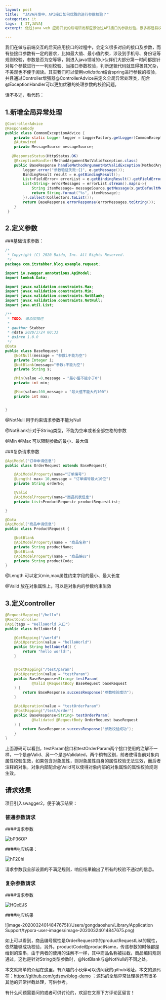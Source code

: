 ```yaml
---
layout: post
title:  "JAVA开发中，API接口如何优雅的进行参数校验？"
categories: it
tags:  [ IT,JAVA]
excerpt: 做过java web 应用开发的后端研发都应该做过API接口的参数校验，很多都是将校验逻辑放到展示层做拦截处理，但是涉及到参数过多的时候，就会显得Controller接口特别臃肿，本篇讲解的就是如何利用进行参数校验拦截。

---
```


我们在做与前端交互的后天应用接口的过程中，会定义很多对应的接口及参数，而有些接口参数有一定的要求，比如最大值、最小值约束，涉及到手机号、身份证等规则校验，参数是否为空等等，刚进入java领域的小伙伴们大部分第一时间都是针对每个参数进行一一判别校验、当接口参数校验，判断逻辑代码就显得极其冗杂，不美观也不便于阅读。其实我们可以使用*validation*结合spring进行参数的校验，并且通过Controller增强器@ControllerAdvice来定义全局异常处理类，配合@ExceptionHandler可以更加优雅的处理参数的校验问题。

话不多述，看代码：

## 1.新增全局异常处理

```java
@ControllerAdvice
@ResponseBody
public class CommonExceptionAdvice {
    private static Logger logger = LoggerFactory.getLogger(CommonExceptionAdvice.class);
    @Autowired
    private MessageSource messageSource;
    
   @ResponseStatus(HttpStatus.OK)
    @ExceptionHandler(MethodArgumentNotValidException.class)
    public BaseResponse handleMethodArgumentNotValidException(MethodArgumentNotValidException e) {
        logger.error("参数验证失败:{}", e.getMessage());
        BindingResult result = e.getBindingResult();
        List<FieldError> errorList = e.getBindingResult().getFieldErrors();
        List<String> errorMessages = errorList.stream().map(x->{
            String itemMessage= messageSource.getMessage(x.getDefaultMessage(), null, x.getDefaultMessage(), LocaleContextHolder.getLocale());
            return String.format("%s", itemMessage);
        }).collect(Collectors.toList());
        return BaseResponse.errorResponse(errorMessages.toString());
    }
 }
```



## 2.定义参数

###基础请求参数：

```java
/*
 * Copyright (C) 2020 Baidu, Inc. All Rights Reserved.
 */
package com.itstabber.blog.example.request;

import io.swagger.annotations.ApiModel;
import lombok.Data;

import javax.validation.constraints.Max;
import javax.validation.constraints.Min;
import javax.validation.constraints.NotBlank;
import javax.validation.constraints.NotNull;
import java.util.List;

/**
 * TODO: 请添加描述
 *
 * @author Stabber
 * @date 2020/3/24 00:33
 * @since 1.0.0
 */
@Data
public class BaseRequest {
    @NotNull(message = "参数i不能为空")
    private Integer i;
    @NotBlank(message="参数s不能为空")
    private String s;

    @Min(value =0,message = "最小值不能小于0")
    private int min;

    @Max(value=100,message = "最大值不能大约100")
    private int max;


}

```

@NotNull 用于约束请求参数不能为Null

@NotBlank针对于String类型，不能为空串或者全部空格的参数

@Min @Max 可以限制参数的最小、最大值

###复杂请求参数

```java
@ApiModel("订单申请信息")
public class OrderRequest extends BaseRequest{

    @ApiModelProperty(name="订单编号")
    @Length( max= 10,message = "订单编号最大10位")
    private String orderNo;

    @Valid
    @ApiModelProperty(name="商品列表信息")
    private List<ProductRequest> productRequestList;

}

@Data
@ApiModel("商品申请信息")
public class ProductRequest {

    @NotBlank
    @ApiModelProperty(name = "商品名称")
    private String productName;
    @NotBlank
    @ApiModelProperty(name = "商品编码")
    private String productCode;
}
```

@Length 可以定义min,max属性约束字段的最小、最大长度

@Valid 放在对象属性上，可以是对象内的参数约束生效

## 3.定义controller

```java
@RequestMapping("/hello")
@RestController
@Api(tags = "HelloWorld 入口")
public class HelloWorld {

    @GetMapping("/world")
    @ApiOperation(value = "helloWorld")
    public String helloWorld() {
        return "hello world!";
    }


    @PostMapping("/test/param")
    @ApiOperation(value = "testParam")
    public BaseResponse<String> testParam(
            @Valid @RequestBody BaseRequest baseRequest
    ) {
        return BaseResponse.successResponse("参数校验成功");
    }

    @ApiOperation(value = "testOrderParam")
    @PostMapping("/test/order")
    public BaseResponse<String> testOrderParam(
            @Validated @RequestBody OrderRequest baseRequest
    ) {
        return BaseResponse.successResponse("参数校验成功");
    }
}
```

上面源码可以看到，testParam接口和testOrderParam两个接口使用的注解不一样，一个是@Valid、另一个是@Validated，两个稍有区别，前者使得当前对象内属性校验生效，如果包含对象属性，则对象属性自身的属性校验无法生效，而后者注释的对象，对象内部配合@Valid可以使得对象内部的对象属性的属性校验规则生效。

## 请求效果

项目引入swagger2，便于演示结果：

### 普通参数请求

####请求参数

![bP36OP](http://image.itstabber.com/uPic/bP36OP.png)

####响应结果：

![hF20hi](http://image.itstabber.com/uPic/hF20hi.png)

请求参数我全部设置的不满足规则，响应结果输出了所有的校验不通过的信息。

### 复杂参数请求

####请求参数

![HQeEJS](http://image.itstabber.com/uPic/HQeEJS.png)

####响应结果

![image-20200324014847675](/Users/gongdaoshun/Library/Application Support/typora-user-images/image-20200324014847675.png)

如上可以看到，商品编号属性是OrderRequest中的productRequestList的属性，依然能够成功校验，另外，productCode和productName，传递参数的时候都是给到的空串，由于两者的使用的注解不一样，其中商品名称被拦截，商品编码规则通过，这也是针对String类型参数时，@NotBlank与@NotNull的不同之处。

本文就简单的介绍在这里，有兴趣的小伙伴可以访问我的github地址，本文的源码在：https://github.com/gdspw/blog-demo ；源码的全局异常处理类还有很多其他的异常拦截处理，可供参考。

有什么问题需要问的或者可供讨论的，欢迎在文章下方评论区留言！



